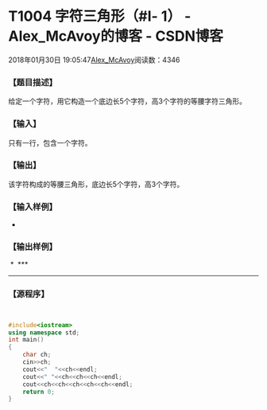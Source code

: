 # T1004 字符三角形（#Ⅰ- 1） - Alex_McAvoy的博客 - CSDN博客





2018年01月30日 19:05:47[Alex_McAvoy](https://me.csdn.net/u011815404)阅读数：4346








### 【题目描述】


给定一个字符，用它构造一个底边长5个字符，高3个字符的等腰字符三角形。

### 【输入】


只有一行，包含一个字符。



### 【输出】


该字符构成的等腰三角形，底边长5个字符，高3个字符。

### 【输入样例】

*

### 【输出样例】

  *
 ***
*****

### 【源程序】


```cpp

```

```cpp

```

```cpp
#include<iostream>
using namespace std;
int main()
{
	char ch;
	cin>>ch;
	cout<<"  "<<ch<<endl;
	cout<<" "<<ch<<ch<<ch<<endl;
	cout<<ch<<ch<<ch<<ch<<ch<<endl;
	return 0;
}
```




